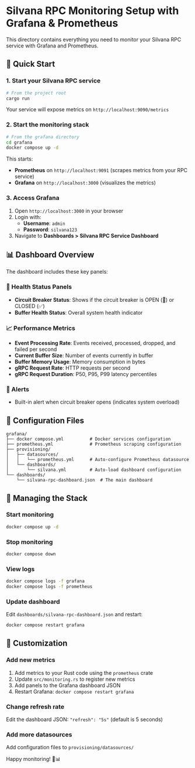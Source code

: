 # Silvana RPC Monitoring Setup with Grafana & Prometheus

This directory contains everything you need to monitor your Silvana RPC service with Grafana and Prometheus.

## 🚀 Quick Start

### 1. Start your Silvana RPC service

```bash
# From the project root
cargo run
```

Your service will expose metrics on `http://localhost:9090/metrics`

### 2. Start the monitoring stack

```bash
# From the grafana directory
cd grafana
docker compose up -d
```

This starts:

- **Prometheus** on `http://localhost:9091` (scrapes metrics from your RPC service)
- **Grafana** on `http://localhost:3000` (visualizes the metrics)

### 3. Access Grafana

1. Open `http://localhost:3000` in your browser
2. Login with:
   - **Username**: `admin`
   - **Password**: `silvana123`
3. Navigate to **Dashboards > Silvana RPC Service Dashboard**

## 📊 Dashboard Overview

The dashboard includes these key panels:

### 🔴 Health Status Panels

- **Circuit Breaker Status**: Shows if the circuit breaker is OPEN (🚨) or CLOSED (✅)
- **Buffer Health Status**: Overall system health indicator

### 📈 Performance Metrics

- **Event Processing Rate**: Events received, processed, dropped, and failed per second
- **Current Buffer Size**: Number of events currently in buffer
- **Buffer Memory Usage**: Memory consumption in bytes
- **gRPC Request Rate**: HTTP requests per second
- **gRPC Request Duration**: P50, P95, P99 latency percentiles

### 🚨 Alerts

- Built-in alert when circuit breaker opens (indicates system overload)

## 🔧 Configuration Files

```
grafana/
├── docker compose.yml          # Docker services configuration
├── prometheus.yml              # Prometheus scraping configuration
├── provisioning/
│   ├── datasources/
│   │   └── prometheus.yml      # Auto-configure Prometheus datasource
│   └── dashboards/
│       └── silvana.yml         # Auto-load dashboard configuration
└── dashboards/
    └── silvana-rpc-dashboard.json  # The main dashboard
```

## 🔄 Managing the Stack

### Start monitoring

```bash
docker compose up -d
```

### Stop monitoring

```bash
docker compose down
```

### View logs

```bash
docker compose logs -f grafana
docker compose logs -f prometheus
```

### Update dashboard

Edit `dashboards/silvana-rpc-dashboard.json` and restart:

```bash
docker compose restart grafana
```

## 🎨 Customization

### Add new metrics

1. Add metrics to your Rust code using the `prometheus` crate
2. Update `src/monitoring.rs` to register new metrics
3. Add panels to the Grafana dashboard JSON
4. Restart Grafana: `docker compose restart grafana`

### Change refresh rate

Edit the dashboard JSON: `"refresh": "5s"` (default is 5 seconds)

### Add more datasources

Add configuration files to `provisioning/datasources/`

Happy monitoring! 🚀📊
